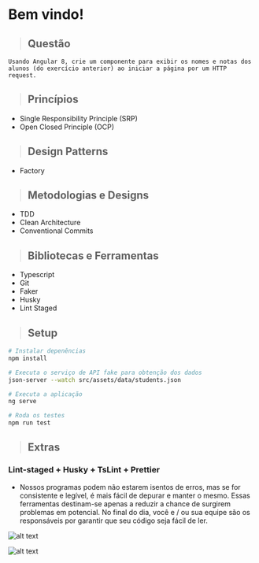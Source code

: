 # Bem vindo!

> ## Questão
``` Usando Angular 8, crie um componente para exibir os nomes e notas dos alunos (do exercício anterior) ao iniciar a página por um HTTP request. ```

> ## Princípios

* Single Responsibility Principle (SRP)
* Open Closed Principle (OCP)

> ## Design Patterns

* Factory

> ## Metodologias e Designs

* TDD
* Clean Architecture
* Conventional Commits

> ## Bibliotecas e Ferramentas
* Typescript
* Git
* Faker
* Husky
* Lint Staged


> ## Setup

``` bash
# Instalar depenências
npm install

# Executa o serviço de API fake para obtenção dos dados
json-server --watch src/assets/data/students.json

# Executa a aplicação
ng serve

# Roda os testes
npm run test
```

> ## Extras

### Lint-staged + Husky + TsLint + Prettier
* Nossos programas podem não estarem isentos de erros, mas se for consistente e legível, é mais fácil de depurar e manter o mesmo. Essas ferramentas destinam-se apenas a reduzir a chance de surgirem problemas em potencial. No final do dia, você e / ou sua equipe são os responsáveis ​​por garantir que seu código seja fácil de ler.

![alt text](https://github.com/LauanGuermandi/Desafio-Angular/blob/develop/src/assets/images/commit.jpg?raw=true)

![alt text](https://github.com/LauanGuermandi/Desafio-Angular/blob/develop/src/assets/images/push.jpg?raw=true)
